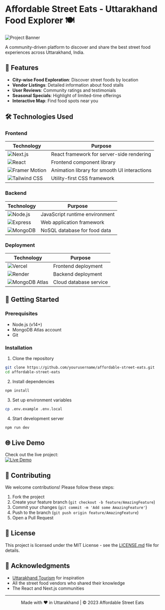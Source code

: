 # Affordable Street Eats - Uttarakhand Food Explorer 🍽️

![Project Banner](/hero/readme.png) *<!-- Replace with your actual banner image path -->*

A community-driven platform to discover and share the best street food experiences across Uttarakhand, India.

## 🌟 Features

- **City-wise Food Exploration**: Discover street foods by location
- **Vendor Listings**: Detailed information about food stalls
- **User Reviews**: Community ratings and testimonials
- **Seasonal Specials**: Highlight of limited-time offerings
- **Interactive Map**: Find food spots near you

## 🛠️ Technologies Used

### Frontend
| Technology | Purpose |
|------------|---------|
| ![Next.js](https://img.shields.io/badge/Next.js-000000?logo=nextdotjs&logoColor=white) | React framework for server-side rendering |
| ![React](https://img.shields.io/badge/React-61DAFB?logo=react&logoColor=black) | Frontend component library |
| ![Framer Motion](https://img.shields.io/badge/Framer_Motion-0055FF?logo=framer&logoColor=white) | Animation library for smooth UI interactions |
| ![Tailwind CSS](https://img.shields.io/badge/Tailwind_CSS-06B6D4?logo=tailwindcss&logoColor=white) | Utility-first CSS framework |

### Backend
| Technology | Purpose |
|------------|---------|
| ![Node.js](https://img.shields.io/badge/Node.js-339933?logo=nodedotjs&logoColor=white) | JavaScript runtime environment |
| ![Express](https://img.shields.io/badge/Express-000000?logo=express&logoColor=white) | Web application framework |
| ![MongoDB](https://img.shields.io/badge/MongoDB-47A248?logo=mongodb&logoColor=white) | NoSQL database for food data |

### Deployment
| Technology | Purpose |
|------------|---------|
| ![Vercel](https://img.shields.io/badge/Vercel-000000?logo=vercel&logoColor=white) | Frontend deployment |
| ![Render](https://img.shields.io/badge/Render-46E3B7?logo=render&logoColor=white) | Backend deployment |
| ![MongoDB Atlas](https://img.shields.io/badge/MongoDB_Atlas-47A248?logo=mongodb&logoColor=white) | Cloud database service |



## 🚀 Getting Started

### Prerequisites
- Node.js (v14+)
- MongoDB Atlas account
- Git

### Installation
1. Clone the repository
```bash
git clone https://github.com/yourusername/affordable-street-eats.git
cd affordable-street-eats
```

2. Install dependencies
```bash
npm install
```

3. Set up environment variables
```bash
cp .env.example .env.local
```

4. Start development server
```bash
npm run dev
```

## 🌐 Live Demo

Check out the live project:  
[![Live Demo](https://img.shields.io/badge/Live_Demo-FF5722?logo=google-chrome&logoColor=white)](https://affordable-street-eats.vercel.app)

## 🤝 Contributing

We welcome contributions! Please follow these steps:
1. Fork the project
2. Create your feature branch (`git checkout -b feature/AmazingFeature`)
3. Commit your changes (`git commit -m 'Add some AmazingFeature'`)
4. Push to the branch (`git push origin feature/AmazingFeature`)
5. Open a Pull Request

## 📄 License

This project is licensed under the MIT License - see the [LICENSE.md](LICENSE.md) file for details.

## 🙏 Acknowledgments

- [Uttarakhand Tourism](https://uttarakhandtourism.gov.in/) for inspiration
- All the street food vendors who shared their knowledge
- The React and Next.js communities

---

<p align="center">
  Made with ❤️ in Uttarakhand | © 2023 Affordable Street Eats
</p>